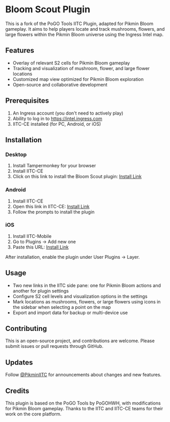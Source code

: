 # Bloom Scout Plugin

This is a fork of the PoGO Tools IITC Plugin, adapted for Pikmin Bloom gameplay. It aims to help players locate and track mushrooms, flowers, and large flowers within the Pikmin Bloom universe using the Ingress Intel map.

## Features

- Overlay of relevant S2 cells for Pikmin Bloom gameplay
- Tracking and visualization of mushroom, flower, and large flower locations
- Customized map view optimized for Pikmin Bloom exploration
- Open-source and collaborative development

## Prerequisites

1. An Ingress account (you don't need to actively play)
2. Ability to log in to https://intel.ingress.com
3. IITC-CE installed (for PC, Android, or iOS)

## Installation

### Desktop
1. Install Tampermonkey for your browser
2. Install IITC-CE
3. Click on this link to install the Bloom Scout plugin: [Install Link](https://raw.githubusercontent.com/Tr6nt0/bloom-scout-plugin/pogohwh/s2check.user.js)

### Android
1. Install IITC-CE
2. Open this link in IITC-CE: [Install Link](https://raw.githubusercontent.com/Tr6nt0/bloom-scout-plugin/pogohwh/s2check.user.js)
3. Follow the prompts to install the plugin

### iOS
1. Install IITC-Mobile
2. Go to Plugins -> Add new one
3. Paste this URL: [Install Link](https://raw.githubusercontent.com/Tr6nt0/bloom-scout-plugin/pogohwh/s2check.user.js)

After installation, enable the plugin under User Plugins -> Layer.

## Usage

- Two new links in the IITC side pane: one for Pikmin Bloom actions and another for plugin settings
- Configure S2 cell levels and visualization options in the settings
- Mark locations as mushrooms, flowers, or large flowers using icons in the sidebar when selecting a point on the map
- Export and import data for backup or multi-device use

## Contributing

This is an open-source project, and contributions are welcome. Please submit issues or pull requests through GitHub.

## Updates

Follow [@PikminIITC](https://twitter.com/PikminIITC) for announcements about changes and new features.

## Credits

This plugin is based on the PoGO Tools by PoGOHWH, with modifications for Pikmin Bloom gameplay. Thanks to the IITC and IITC-CE teams for their work on the core platform.
